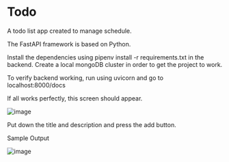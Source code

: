 # Todo
A todo list app created to manage schedule.

The FastAPI framework is based on Python.

Install the dependencies using pipenv install -r requirements.txt in the backend. 
Create a local mongoDB cluster in order to get the project to work.

To verify backend working, run using uvicorn and go to localhost:8000/docs

If all works perfectly, this screen should appear.

![image](https://user-images.githubusercontent.com/60224351/219440202-78e27f5d-6401-4f31-9d6d-7b46e9cbf030.png)

Put down the title and description and press the add button.

Sample Output

![image](https://user-images.githubusercontent.com/60224351/219440332-16aa2f1d-7e42-4972-bbcc-c4cff64df4de.png)


